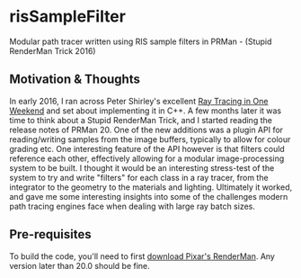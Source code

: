 # risSampleFilter
Modular path tracer written using RIS sample filters in PRMan - (Stupid RenderMan Trick 2016)

## Motivation & Thoughts

In early 2016, I ran across Peter Shirley's excellent [Ray Tracing in One Weekend](http://in1weekend.blogspot.co.uk/2016/01/ray-tracing-in-one-weekend.html) and set about implementing it in C++. A few months later it was time to think about a Stupid RenderMan Trick, and I started reading the release notes of PRMan 20. One of the new additions was a plugin API for reading/writing samples from the image buffers, typically to allow for colour grading etc. One interesting feature of the API however is that filters could reference each other, effectively allowing for a modular image-processing system to be built. I thought it would be an interesting stress-test of the system to try and write "filters" for each class in a ray tracer, from the integrator to the geometry to the materials and lighting. Ultimately it worked, and gave me some interesting insights into some of the challenges modern path tracing engines face when dealing with large ray batch sizes.

## Pre-requisites

To build the code, you'll need to first [download Pixar's RenderMan](https://renderman.pixar.com/view/get-renderman). Any version later than 20.0 should be fine.
